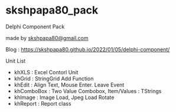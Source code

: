 # skshpapa80_pack

Delphi Component Pack

made by skshpapa80@gmail.com

Blog : https://skshpapa80.github.io/2022/01/05/delphi-component/

Unit List
- khXLS : Excel Contorl Unit
- khGrid : StringGrid Add Function
- khEdit : Align Text, Mouse Enter. Leave Event
- khComboBox : Two Value Combobox, Item/Values : TStrings
- khImage : Image Load, Jpeg Load Rotate 
- khReport : Report class
